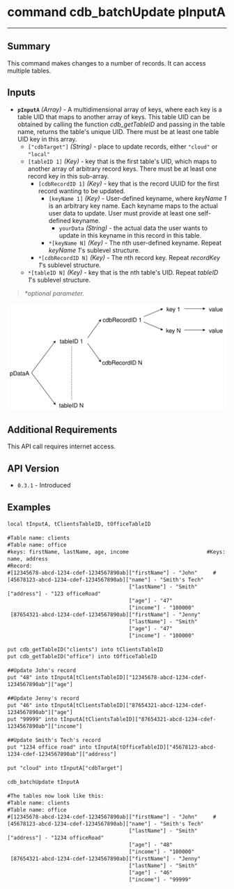 # command cdb_batchUpdate pInputA
---
## Summary
This command makes changes to a number of records. It can access multiple tables.

## Inputs
* **`pInputA`** *(Array)* - A multidimensional array of keys, where each key is a table UID that maps to another array of keys. This table UID can be obtained by calling the function *cdb_getTableID* and passing in the table name, returns the table's unique UID. There must be at least one table UID key in this array.
    * `["cdbTarget"]` *(String)* - place to update records, either `"cloud"` or `"local"`
    * `[tableID 1]` *(Key)* - key that is the first table's UID, which maps to another array of arbitrary record keys. There must be at least one record key in this sub-array.
    	* `[cdbRecordID 1]` *(Key)* - key that is the record UUID for the first record wanting to be updated. 
    		* `[keyName 1]` *(Key)* - User-defined keyname, where *keyName 1* is an arbitrary key name. Each keyname maps to the actual user data to update. User must provide at least one self-defined keyname.
    			*  `yourData` *(String)* - the actual data the user wants to update in this keyname in this record in this table.
    		* `*[keyName N]` *(Key)* - The nth user-defined keyname. Repeat *keyName 1*'s sublevel structure.
    	* `*[cdbRecordID N]` *(Key)* - The nth record key. Repeat *recordKey 1*'s sublevel structure.
    * `*[tableID N]` *(Key)* - key that is the nth table's UID. Repeat *tableID 1*'s sublevel structure.

> _*optional parameter._



![Update Input Diagram](images/BatchUpdateInput.svg)
## Additional Requirements
This API call requires internet access.
## API Version
* `0.3.1` - Introduced

## Examples
```
local tInputA, tClientsTableID, tOfficeTableID
     
#Table name: clients											   #Table name: office
#keys: firstName, lastName, age, income							#Keys: name, address
#Record: 
#[12345678-abcd-1234-cdef-1234567890ab]["firstName"] - "John"	  #[45678123-abcd-1234-cdef-1234567890ab]["name"] - "Smith's Tech"
									   ["lastName"] - "Smith"						 					 ["address"] - "123 officeRoad"
                                       ["age"] - "47"
                                       ["income"] - "100000"
 [87654321-abcd-1234-cdef-1234567890ab]["firstName"] - "Jenny"
									   ["lastName"] - "Smith"
                                       ["age"] - "47"
                                       ["income"] - "100000"
                                       
put cdb_getTableID("clients") into tClientsTableID                                       
put cdb_getTableID("office") into tOfficeTableID

##Update John's record
put "48" into tInputA[tClientsTableID]["12345678-abcd-1234-cdef-1234567890ab"]["age"]

##Update Jenny's record
put "46" into tInputA[tClientsTableID]["87654321-abcd-1234-cdef-1234567890ab"]["age"]
put "99999" into tInputA[tClientsTableID]["87654321-abcd-1234-cdef-1234567890ab"]["income"]

##Update Smith's Tech's record
put "1234 office road" into tInputA[tOfficeTableID]["45678123-abcd-1234-cdef-1234567890ab"]["address"]

put "cloud" into tInputA["cdbTarget"]

cdb_batchUpdate tInputA

#The tables now look like this:
#Table name: clients											   #Table name: office
#[12345678-abcd-1234-cdef-1234567890ab]["firstName"] - "John"	  #[45678123-abcd-1234-cdef-1234567890ab]["name"] - "Smith's Tech"
									   ["lastName"] - "Smith"						 					 ["address"] - "1234 officeRoad"
                                       ["age"] - "48"
                                       ["income"] - "100000"
 [87654321-abcd-1234-cdef-1234567890ab]["firstName"] - "Jenny"
									   ["lastName"] - "Smith"
                                       ["age"] - "46"
                                       ["income"] - "99999"
```
```